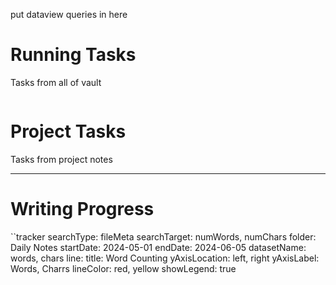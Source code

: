 put dataview queries in here

# Running Tasks
Tasks from all of vault
```tasks
```

# Project Tasks
Tasks from project notes

---
# Writing Progress

``tracker
searchType: fileMeta
searchTarget: numWords, numChars
folder: Daily Notes
startDate: 2024-05-01
endDate: 2024-06-05
datasetName: words, chars
line:
    title: Word Counting
    yAxisLocation: left, right
    yAxisLabel: Words, Charrs
    lineColor: red, yellow
    showLegend: true
```



